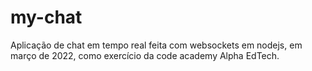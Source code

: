 # my-chat
Aplicação de chat em tempo real feita com websockets em nodejs, em março de 2022, como exercício da code academy Alpha EdTech.
